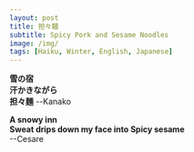 ```yaml
---
layout: post
title: 担々麺
subtitle: Spicy Pork and Sesame Noodles
image: /img/
tags: [Haiku, Winter, English, Japanese]
---
```


**雪の宿  
汗かきながら  
担々麺**
--Kanako

**A snowy inn  
Sweat drips down my face into
Spicy sesame**  
--Cesare




